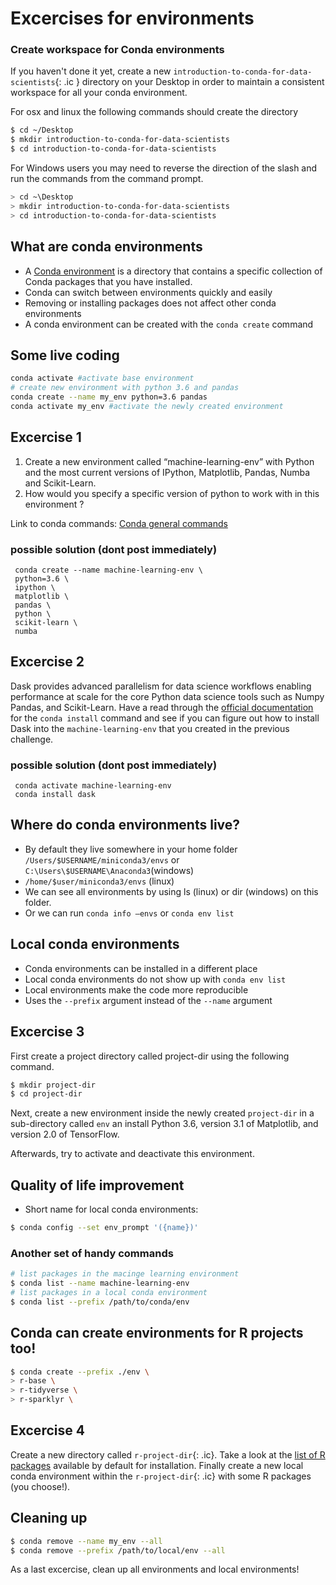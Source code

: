 # Excercises for environments

### Create workspace for Conda environments

If you haven't done it yet, create a new `introduction-to-conda-for-data-scientists`{: .ic } directory on your Desktop in order to maintain a consistent workspace for all your conda environment. 

For osx and linux the following commands should create the directory
```bash
$ cd ~/Desktop
$ mkdir introduction-to-conda-for-data-scientists
$ cd introduction-to-conda-for-data-scientists
```

For Windows users you may need to reverse the direction of the slash and run 
the commands from the command prompt.
~~~bash
> cd ~\Desktop
> mkdir introduction-to-conda-for-data-scientists
> cd introduction-to-conda-for-data-scientists
~~~


## What are conda environments

- A [Conda environment](https://docs.conda.io/projects/conda/en/latest/user-guide/concepts/environments.html) 
is a directory that contains a specific collection of Conda packages that you have installed.
- Conda can switch between environments quickly and easily
- Removing or installing packages does not affect other conda environments
- A conda environment can be created with the `conda create` command

## Some live coding
```bash
conda activate #activate base environment
# create new environment with python 3.6 and pandas
conda create --name my_env python=3.6 pandas 
conda activate my_env #activate the newly created environment
```

## Excercise 1
1. Create a new environment called “machine-learning-env” with Python and the most current versions of IPython, Matplotlib, Pandas, Numba and Scikit-Learn.
2. How would you specify a specific version of python to work with in this environment ? 

Link to conda commands: [Conda general commands](https://docs.conda.io/projects/conda/en/latest/commands.html
)

### possible solution (dont post immediately)

```bash=
 conda create --name machine-learning-env \
 python=3.6 \
 ipython \
 matplotlib \
 pandas \
 python \
 scikit-learn \
 numba
```
## Excercise 2
Dask provides advanced parallelism for data science workflows enabling performance at scale for the core Python data science tools such as Numpy Pandas, and Scikit-Learn. Have a read through the [official documentation](https://docs.conda.io/projects/conda/en/latest/commands.html) for the `conda install` command and see if you can figure out how to install Dask into the `machine-learning-env` that you created in the previous challenge.

### possible solution (dont post immediately)
```bash=
 conda activate machine-learning-env
 conda install dask
```

## Where do conda environments live?

- By default they live somewhere in your home folder `/Users/$USERNAME/miniconda3/envs` or `C:\Users\$USERNAME\Anaconda3`(windows)
- `/home/$user/miniconda3/envs` (linux)
- We can see all environments by using ls (linux) or dir (windows) on this folder.
- Or we can run `conda info –envs` or `conda env list`


## Local conda environments

- Conda environments can be installed in a different place
- Local conda environments do not show up with `conda env list`
- Local environments make the code more reproducible
- Uses the `--prefix` argument instead of the `--name` argument


## Excercise 3
First create a project directory called project-dir using the following command.
```bash
$ mkdir project-dir
$ cd project-dir
```
Next, create a new environment inside the newly created `project-dir` in a sub-directory called `env` an install Python 3.6, version 3.1 of Matplotlib, and version 2.0 of TensorFlow.

Afterwards, try to activate and deactivate this environment.


## Quality of life improvement

- Short name for local conda environments: 
```bash
$ conda config --set env_prompt '({name})'
```

### Another set of handy commands

```bash
# list packages in the macinge learning environment
$ conda list --name machine-learning-env  
# list packages in a local conda environment
$ conda list --prefix /path/to/conda/env
```

## Conda can create environments for R projects too!

~~~bash
$ conda create --prefix ./env \
> r-base \
> r-tidyverse \
> r-sparklyr \
~~~

## Excercise 4

Create a new directory called `r-project-dir`{: .ic}.
Take a look at the [list of R packages](https://anaconda.org/r/repo) available by default for installation. Finally create a new local conda environment within the `r-project-dir`{: .ic} with some R packages (you choose!).

## Cleaning up

```bash
$ conda remove --name my_env --all
$ conda remove --prefix /path/to/local/env --all
```

As a last excercise, clean up all environments and local environments!
